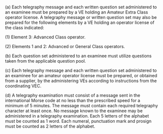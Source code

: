 (a) Each telegraphy message and each written question set administered to an examinee must be prepared by a VE holding an Amateur Extra Class operator license. A telegraphy message or written question set may also be prepared for the following elements by a VE holding an operator license of the class indicated:

(1) Element 3: Advanced Class operator.

(2) Elements 1 and 2: Advanced or General Class operators.

(b) Each question set administered to an examinee must utilize questions taken from the applicable question pool.

(c) Each telegraphy message and each written question set administered to an examinee for an amateur operator license must be prepared, or obtained from a supplier, by the administering VEs according to instructions from the coordinating VEC.

(d) A telegraphy examination must consist of a message sent in the international Morse code at no less than the prescribed speed for a minimum of 5 minutes. The message must contain each required telegraphy character at least once. No message known to the examinee may be administered in a telegraphy examination. Each 5 letters of the alphabet must be counted as 1 word. Each numeral, punctuation mark and prosign must be counted as 2 letters of the alphabet.

